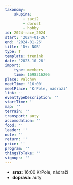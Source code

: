 ```yaml
---
taxonomy:
    skupina:
        - zaci2
        - dorost
        - hobby
id: 2024-race_2024
start: '2024-01-26'
end: '2024-01-26'
title: 'D+: NOB'
type: T
template: trenink
date: '2023-10-26'
import:
    type: members
    time: 1698316206
place: Valchov
meetTime: '16:00'
meetPlace: 'KrPole, nádraží'
link: ''
eventTypeDescription: ''
startTime: ''
map: ''
terrain: ''
transport: auty
accomodation: ''
food: ''
leader: ''
note: ''
return: ''
price: ''
program: ''
thingsToTake: ''
signups: ''
---
```


* **sraz**: 16:00 KrPole, nádraží
* **doprava**: auty
